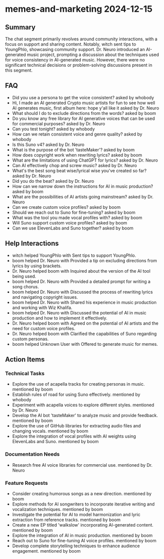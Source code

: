 # memes-and-marketing 2024-12-15

## Summary
The chat segment primarily revolves around community interactions, with a focus on support and sharing content. Notably, witch sent tips to YoungPhlo, showcasing community support. Dr. Neuro introduced an AI-generated music project, prompting a discussion about the techniques used for voice consistency in AI-generated music. However, there were no significant technical decisions or problem-solving discussions present in this segment.

## FAQ
- Did you use a persona to get the voice consistent? asked by whobody
- Hi, I made an AI generated Crypto music artists for fun to see how well AI generates music, first album here: hope y'all like it asked by Dr. Neuro
- What should I do to exclude directions from the words? asked by boom
- Do you know any free library for AI generative voices that can be used for commercial purposes? asked by Dr. Neuro
- Can you test tonight? asked by whobody
- How can we retain consistent voice and genre quality? asked by whobody
- Is this Suno v4? asked by Dr. Neuro
- What is the purpose of the bot 'tasteMaker'? asked by boom
- How does copyright work when rewriting lyrics? asked by boom
- What are the limitations of using ChatGPT for lyrics? asked by Dr. Neuro
- Can AI effectively chop and screw music? asked by Dr. Neuro
- What's the best song beat wise/lyrical wise you've created so far? asked by Dr. Neuro
- Did you do the beat? asked by Dr. Neuro
- How can we narrow down the instructions for AI in music production? asked by boom
- What are the possibilities of AI artists going mainstream? asked by Dr. Neuro
- Can we create custom voice profiles? asked by boom
- Should we reach out to Suno for fine-tuning? asked by boom
- What was the tool you made vocal profiles with? asked by boom
- Will Suno support custom voice profiles? asked by boom
- Can we use ElevenLabs and Suno together? asked by boom

## Help Interactions
- witch helped YoungPhlo with Sent tips to support YoungPhlo.
- boom helped Dr. Neuro with Provided a tip on excluding directions from lyrics by using brackets.
- Dr. Neuro helped boom with Inquired about the version of the AI tool being used.
- boom helped Dr. Neuro with Provided a detailed prompt for writing a song chorus.
- boom helped Dr. Neuro with Discussed the process of rewriting lyrics and navigating copyright issues.
- boom helped Dr. Neuro with Shared his experience in music production and working with Wiz Khalifa.
- boom helped Dr. Neuro with Discussed the potential of AI in music production and how to implement it effectively.
- Dr. Neuro helped boom with Agreed on the potential of AI artists and the need for custom voice profiles.
- Dr. Neuro helped boom with Clarified the capabilities of Suno regarding custom personas.
- boom helped Unknown User with Offered to generate music for memes.

## Action Items

### Technical Tasks
- Explore the use of acapella tracks for creating personas in music. mentioned by boom
- Establish rules of road for using Suno effectively. mentioned by whobody
- Experiment with acapella voices to explore different styles. mentioned by Dr. Neuro
- Develop the AI bot 'tasteMaker' to analyze music and provide feedback. mentioned by boom
- Explore the use of GitHub libraries for extracting audio files and changing vocals. mentioned by boom
- Explore the integration of vocal profiles with AI weights using ElevenLabs and Suno. mentioned by boom

### Documentation Needs
- Research free AI voice libraries for commercial use. mentioned by Dr. Neuro

### Feature Requests
- Consider creating humorous songs as a new direction. mentioned by boom
- Explore methods for AI songwriters to incorporate iterative writing and vocalization techniques. mentioned by boom
- Investigate the potential for AI to model harmonization and lyric extraction from reference tracks. mentioned by boom
- Create a new EP titled 'walkslow' incorporating AI-generated content. mentioned by boom
- Explore the integration of AI in music production. mentioned by boom
- Reach out to Suno for fine-tuning AI voice profiles. mentioned by boom
- Develop complete storytelling techniques to enhance audience engagement. mentioned by boom